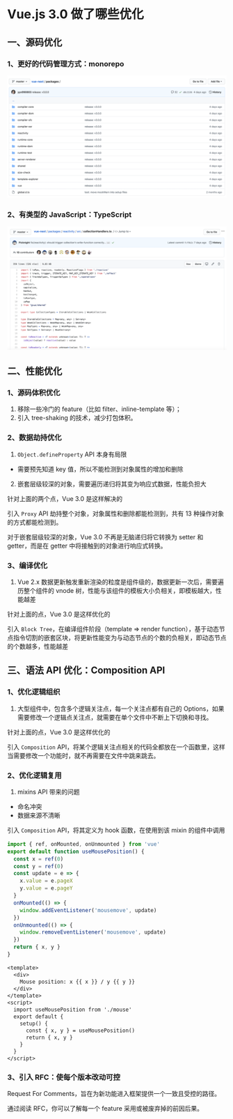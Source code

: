 # Vue.js 3.0 做了哪些优化

## 一、源码优化

### 1、更好的代码管理方式：monorepo

![monorepo](./_media/WX20200922-164931@2x.png)

### 2、有类型的 JavaScript：TypeScript

![typescript](./_media/WX20200922-190124@2x.png)

## 二、性能优化

### 1、源码体积优化

1. 移除一些冷门的 feature（比如 filter、inline-template 等）；
2. 引入 tree-shaking 的技术，减少打包体积。

### 2、数据劫持优化

1. `Object.defineProperty` API 本身有局限

  - 需要预先知道 key 值，所以不能检测到对象属性的增加和删除
  
2. 嵌套层级较深的对象，需要遍历递归将其变为响应式数据，性能负担大

针对上面的两个点，Vue 3.0 是这样解决的

引入 `Proxy` API 劫持整个对象，对象属性和删除都能检测到，共有 13 种操作对象的方式都能检测到。

对于嵌套层级较深的对象，Vue 3.0 不再是无脑递归将它转换为 setter 和 getter，而是在 getter 中将接触到的对象进行响应式转换。

### 3、编译优化

1. Vue 2.x 数据更新触发重新渲染的粒度是组件级的，数据更新一次后，需要遍历整个组件的 vnode 树，性能与该组件的模板大小负相关，即模板越大，性能越差

针对上面的点，Vue 3.0 是这样优化的

引入 `Block Tree`，在编译组件阶段（template => render function），基于动态节点指令切割的嵌套区块，将更新性能变为与动态节点的个数的负相关，即动态节点的个数越多，性能越差

## 三、语法 API 优化：Composition API

### 1、优化逻辑组织

1. 大型组件中，包含多个逻辑关注点，每一个关注点都有自己的 Options，如果需要修改一个逻辑点关注点，就需要在单个文件中不断上下切换和寻找。

针对上面的点，Vue 3.0 是这样优化的

引入 `Composition` API，将某个逻辑关注点相关的代码全都放在一个函数里，这样当需要修改一个功能时，就不再需要在文件中跳来跳去。

### 2、优化逻辑复用

1. mixins API 带来的问题

  - 命名冲突
  - 数据来源不清晰

引入 `Composition` API，将其定义为 hook 函数，在使用到该 mixin 的组件中调用

```javascript
import { ref, onMounted, onUnmounted } from 'vue'
export default function useMousePosition() {
  const x = ref(0)
  const y = ref(0)
  const update = e => {
    x.value = e.pageX
    y.value = e.pageY
  }
  onMounted(() => {
    window.addEventListener('mousemove', update)
  })
  onUnmounted(() => {
    window.removeEventListener('mousemove', update)
  })
  return { x, y }
}
```

```vue
<template>
  <div>
    Mouse position: x {{ x }} / y {{ y }}
  </div>
</template>
<script>
  import useMousePosition from './mouse'
  export default {
    setup() {
      const { x, y } = useMousePosition()
      return { x, y }
    }
  }
</script>
```

### 3、引入 RFC：使每个版本改动可控

Request For Comments，旨在为新功能进入框架提供一个一致且受控的路径。

通过阅读 RFC，你可以了解每一个 feature 采用或被废弃掉的前因后果。













